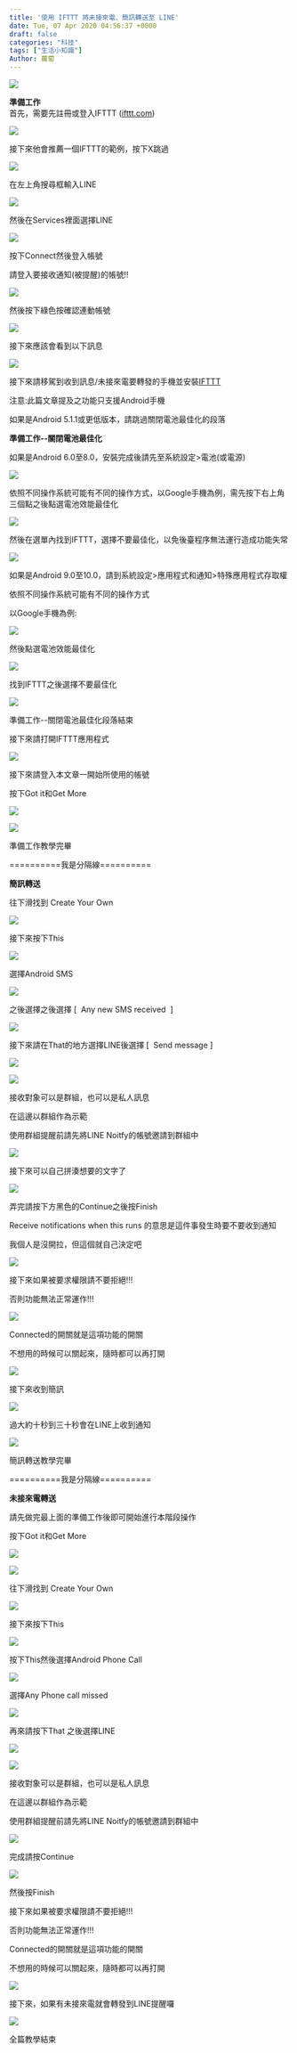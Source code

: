```yaml
---
title: '使用 IFTTT 將未接來電、簡訊轉送至 LINE'
date: Tue, 07 Apr 2020 04:56:37 +0000
draft: false
categories: "科技"
tags: ["生活小知識"]
Author: 蘿蔔
---
```


![](https://static-a1.steveyi.net/media/blog/2020/04/39743.jpg)

**準備工作**  
首先，需要先註冊或登入IFTTT ([ifttt.com](http://ifttt.com))

![](https://static-a1.steveyi.net/media/blog/2020/04/ifttt-forward-to-line-1.png)

接下來他會推薦一個IFTTT的範例，按下X跳過

![](https://static-a1.steveyi.net/media/blog/2020/04/ifttt-forward-to-line-2.png)

在左上角搜尋框輸入LINE

![](https://static-a1.steveyi.net/media/blog/2020/04/ifttt-forward-to-line-3.png)

然後在Services裡面選擇LINE

![](https://static-a1.steveyi.net/media/blog/2020/04/ifttt-forward-to-line-4.png)

按下Connect然後登入帳號

請登入要接收通知(被提醒)的帳號!!

![](https://static-a1.steveyi.net/media/blog/2020/04/ifttt-forward-to-line-5.png)

然後按下綠色按確認連動帳號

![](https://static-a1.steveyi.net/media/blog/2020/04/ifttt-forward-to-line-6.png)

接下來應該會看到以下訊息

![](https://static-a1.steveyi.net/media/blog/2020/04/ifttt-forward-to-line-7.png)

接下來請移駕到收到訊息/未接來電要轉發的手機並安裝[IFTTT](https://play.google.com/store/apps/details?id=com.ifttt.ifttt&hl=zh-TW)

注意:此篇文章提及之功能只支援Android手機

如果是Android 5.1.1或更低版本，請跳過關閉電池最佳化的段落

**準備工作--關閉電池最佳化**

如果是Android 6.0至8.0，安裝完成後請先至系統設定>電池(或電源)

![](https://static-a1.steveyi.net/media/blog/2020/04/ifttt-forward-to-line-8.png)

依照不同操作系統可能有不同的操作方式，以Google手機為例，需先按下右上角三個點之後點選電池效能最佳化

![](https://static-a1.steveyi.net/media/blog/2020/04/ifttt-forward-to-line-9.png)

然後在選單內找到IFTTT，選擇不要最佳化，以免後臺程序無法運行造成功能失常

![](https://static-a1.steveyi.net/media/blog/2020/04/ifttt-forward-to-line-10.png)

如果是Android 9.0至10.0，請到系統設定>應用程式和通知>特殊應用程式存取權

依照不同操作系統可能有不同的操作方式

以Google手機為例:

![](https://static-a1.steveyi.net/media/blog/2020/04/ifttt-forward-to-line-11.png)

然後點選電池效能最佳化

![](https://static-a1.steveyi.net/media/blog/2020/04/ifttt-forward-to-line-12.png)

找到IFTTT之後選擇不要最佳化

![](https://static-a1.steveyi.net/media/blog/2020/04/ifttt-forward-to-line-13.png)

準備工作--關閉電池最佳化段落結束

接下來請打開IFTTT應用程式

![](https://static-a1.steveyi.net/media/blog/2020/04/ifttt-forward-to-line-14.png)

接下來請登入本文章一開始所使用的帳號

按下Got it和Get More

![](https://static-a1.steveyi.net/media/blog/2020/04/ifttt-forward-to-line-15.png)

![](https://static-a1.steveyi.net/media/blog/2020/04/ifttt-forward-to-line-16.png)

準備工作教學完畢

\==========我是分隔線==========

**簡訊轉送**

往下滑找到 Create Your Own

![](https://static-a1.steveyi.net/media/blog/2020/04/ifttt-forward-to-line-17.png)

接下來按下This

![](https://static-a1.steveyi.net/media/blog/2020/04/ifttt-forward-to-line-18.png)

選擇Android SMS

![](https://static-a1.steveyi.net/media/blog/2020/04/ifttt-forward-to-line-19.png)

之後選擇之後選擇 \[  Any new SMS received  \]

![](https://static-a1.steveyi.net/media/blog/2020/04/ifttt-forward-to-line-20.png)

接下來請在That的地方選擇LINE後選擇 \[  Send message \]

![](https://static-a1.steveyi.net/media/blog/2020/04/ifttt-forward-to-line-21.png)

![](https://static-a1.steveyi.net/media/blog/2020/04/ifttt-forward-to-line-22.png)

接收對象可以是群組，也可以是私人訊息

在這邊以群組作為示範

使用群組提醒前請先將LINE Noitfy的帳號邀請到群組中

![](https://static-a1.steveyi.net/media/blog/2020/04/ifttt-forward-to-line-23.png)

接下來可以自己拼湊想要的文字了

![](https://static-a1.steveyi.net/media/blog/2020/04/ifttt-forward-to-line-24.png)

弄完請按下方黑色的Continue之後按Finish

Receive notifications when this runs 的意思是這件事發生時要不要收到通知

我個人是沒開拉，但這個就自己決定吧

![](https://static-a1.steveyi.net/media/blog/2020/04/ifttt-forward-to-line-25.png)

接下來如果被要求權限請不要拒絕!!!

否則功能無法正常運作!!!

![](https://static-a1.steveyi.net/media/blog/2020/04/ifttt-forward-to-line-26.png)

Connected的開關就是這項功能的開關

不想用的時候可以關起來，隨時都可以再打開

![](https://static-a1.steveyi.net/media/blog/2020/04/ifttt-forward-to-line-27.png)

接下來收到簡訊

![](https://static-a1.steveyi.net/media/blog/2020/04/ifttt-forward-to-line-28.png)

過大約十秒到三十秒會在LINE上收到通知

![](https://static-a1.steveyi.net/media/blog/2020/04/ifttt-forward-to-line-29.png)

簡訊轉送教學完畢

\==========我是分隔線==========

**未接來電轉送**

請先做完最上面的準備工作後即可開始進行本階段操作

按下Got it和Get More

![](https://static-a1.steveyi.net/media/blog/2020/04/ifttt-forward-to-line-30.png)

![](https://static-a1.steveyi.net/media/blog/2020/04/ifttt-forward-to-line-31.png)

往下滑找到 Create Your Own

![](https://static-a1.steveyi.net/media/blog/2020/04/ifttt-forward-to-line-32.png)

接下來按下This

![](https://static-a1.steveyi.net/media/blog/2020/04/ifttt-forward-to-line-33.png)

按下This然後選擇Android Phone Call

![](https://static-a1.steveyi.net/media/blog/2020/04/ifttt-forward-to-line-34.png)

選擇Any Phone call missed

![](https://static-a1.steveyi.net/media/blog/2020/04/ifttt-forward-to-line-35.png)

再來請按下That 之後選擇LINE

![](https://static-a1.steveyi.net/media/blog/2020/04/ifttt-forward-to-line-36.png)

![](https://static-a1.steveyi.net/media/blog/2020/04/ifttt-forward-to-line-37.png)

接收對象可以是群組，也可以是私人訊息

在這邊以群組作為示範

使用群組提醒前請先將LINE Noitfy的帳號邀請到群組中

![](https://static-a1.steveyi.net/media/blog/2020/04/ifttt-forward-to-line-38.png)

完成請按Continue

![](https://static-a1.steveyi.net/media/blog/2020/04/ifttt-forward-to-line-39.png)

然後按Finish

接下來如果被要求權限請不要拒絕!!!

否則功能無法正常運作!!!

Connected的開關就是這項功能的開關

不想用的時候可以關起來，隨時都可以再打開

![](https://static-a1.steveyi.net/media/blog/2020/04/ifttt-forward-to-line-40.png)

接下來，如果有未接來電就會轉發到LINE提醒囉

![](https://static-a1.steveyi.net/media/blog/2020/04/ifttt-forward-to-line-41.png)

全篇教學結束

